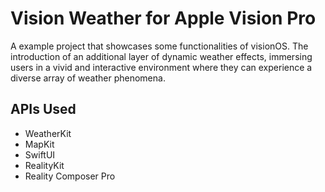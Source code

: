# Vision Weather for Apple Vision Pro
A example project that showcases some functionalities of visionOS.  The introduction of an additional layer of dynamic weather effects, immersing users in a vivid and interactive environment where they can experience a diverse array of weather phenomena.



## APIs Used
- WeatherKit
- MapKit
- SwiftUI
- RealityKit
- Reality Composer Pro